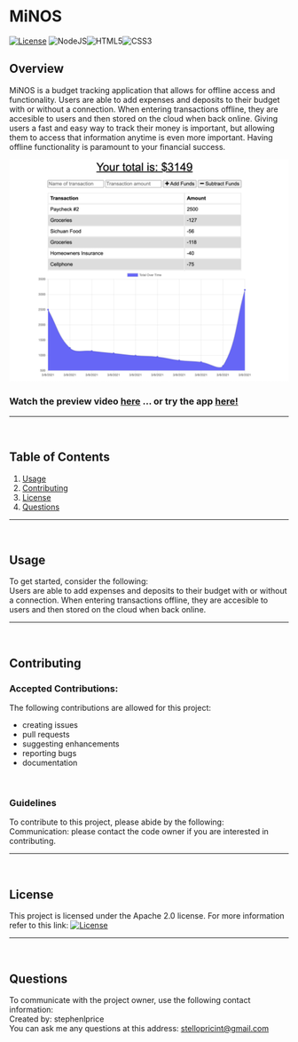 
  # MiNOS

  [![License](https://img.shields.io/badge/License-Apache%202.0-blue.svg)](https://opensource.org/licenses/Apache-2.0) <img alt="NodeJS" src="https://img.shields.io/badge/node.js%20-%2343853D.svg?&style=for-the-badge&logo=node.js&logoColor=white"/><img alt="HTML5" src="https://img.shields.io/badge/html5%20-%23E34F26.svg?&style=for-the-badge&logo=html5&logoColor=white"/><img alt="CSS3" src="https://img.shields.io/badge/css3%20-%231572B6.svg?&style=for-the-badge&logo=css3&logoColor=white"/>

  ## Overview
  MiNOS is a budget tracking application that allows for offline access and functionality. Users are able to add expenses and deposits to their budget with or without a connection. When entering transactions offline, they are accesible to users and then stored on the cloud when back online. Giving users a fast and easy way to track their money is important, but allowing them to access that information anytime is even more important. Having offline functionality is paramount to your financial success.

  ![MiNOS](./public/icons/MiNOS.png)

  ### Watch the preview video [here](https://www.loom.com/embed/c820b1ce02284710aeb4c5a7413d8f79) ... or try the app [here!](https://minos-budget.herokuapp.com/)
  <hr>
  <br>

  ## Table of Contents
  1. [Usage](#Usage)
  2. [Contributing](#Contributing)
  3. [License](#License)
  4. [Questions](#Questions)
  <hr>
  <br>

  ## Usage
  To get started, consider the following:<br>
  Users are able to add expenses and deposits to their budget with or without a connection. When entering transactions offline, they are accesible to users and then stored on the cloud when back online.
  <hr>
  <br>

  ## Contributing

  ### Accepted Contributions:
  The following contributions are allowed for this project:<br>
  <ul>
    <li>creating issues</li><li>pull requests</li><li>suggesting enhancements</li><li>reporting bugs</li><li>documentation</li>
  </ul>
  <br>

  ### Guidelines
  To contribute to this project, please abide by the following:<br>
  Communication: please contact the code owner if you are interested in contributing.
  <hr>
  <br>

  ## License
  This project is licensed under the Apache 2.0 license.
  For more information refer to this link: [![License](https://img.shields.io/badge/License-Apache%202.0-blue.svg)](https://opensource.org/licenses/Apache-2.0)
  <hr>
  <br>

  ## Questions
  To communicate with the project owner, use the following contact information:<br>
  Created by: stephenlprice <br>
  You can ask me any questions at this address: stellopricint@gmail.com
  